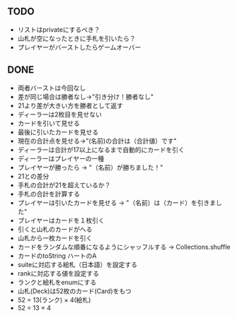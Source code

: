 ## TODO 
- リストはprivateにするべき？
- 山札が空になったときに手札を引いたら？
- プレイヤーがバーストしたらゲームオーバー

## DONE 
- 両者バーストは今回なし
- 差が同じ場合は勝者なし->"引き分け！勝者なし"
- 21より差が大きい方を勝者として返す
- ディーラーは2枚目を見せない
- カードを引いて見せる
- 最後に引いたカードを見せる
- 現在の合計点を見せる->"(名前)の合計は（合計値）です"
- ディーラーは合計が17以上になるまで自動的にカードを引く
- ディーラーはプレイヤーの一種
- プレイヤーが勝ったら -> "（名前）が勝ちました！"
- 21との差分
- 手札の合計が21を超えているか？
- 手札の合計を計算する
- プレイヤーは引いたカードを見せる -> "（名前）は（カード）を引きました"
- プレイヤーはカードを１枚引く
- 引くと山札のカードがへる
- 山札から一枚カードを引く
- カードをランダムな順番になるようにシャッフルする -> Collections.shuffle
- カードのtoString ハートのA
- suiteに対応する絵札（日本語）を設定する
- rankに対応する値を設定する
- ランクと絵札をenumにする
- 山札(Deck)は52枚のカード(Card)をもつ 
- 52 = 13(ランク) × 4(絵札)
- 52 = 13 × 4

